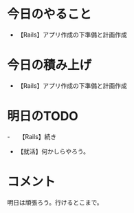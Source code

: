 # 今日のやること
- 【Rails】アプリ作成の下準備と計画作成
# 今日の積み上げ
- 【Rails】アプリ作成の下準備と計画作成
# 明日のTODO
-　　【Rails】続き
- 【就活】何かしらやろう。
# コメント
明日は頑張ろう。行けるとこまで。
